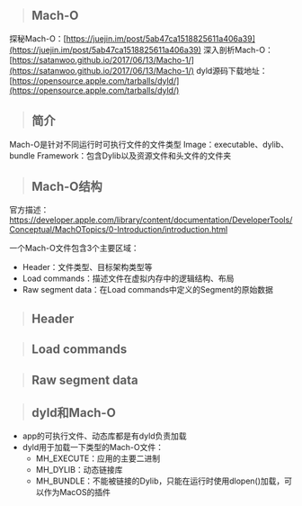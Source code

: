 > ## Mach-O

探秘Mach-O：[https://juejin.im/post/5ab47ca1518825611a406a39](https://juejin.im/post/5ab47ca1518825611a406a39)
深入剖析Mach-O：[https://satanwoo.github.io/2017/06/13/Macho-1/](https://satanwoo.github.io/2017/06/13/Macho-1/)
dyld源码下载地址：[https://opensource.apple.com/tarballs/dyld/](https://opensource.apple.com/tarballs/dyld/)

> ## 简介

Mach-O是针对不同运行时可执行文件的文件类型
Image：executable、dylib、bundle
Framework：包含Dylib以及资源文件和头文件的文件夹

> ## Mach-O结构

官方描述：https://developer.apple.com/library/content/documentation/DeveloperTools/Conceptual/MachOTopics/0-Introduction/introduction.html

一个Mach-O文件包含3个主要区域：
- Header：文件类型、目标架构类型等
- Load commands：描述文件在虚拟内存中的逻辑结构、布局
- Raw segment data：在Load commands中定义的Segment的原始数据

> ## Header

> ## Load commands

> ## Raw segment data

> ## dyld和Mach-O

- app的可执行文件、动态库都是有dyld负责加载
- dyld用于加载一下类型的Mach-O文件：
    - MH_EXECUTE：应用的主要二进制
    - MH_DYLIB：动态链接库
    - MH_BUNDLE：不能被链接的Dylib，只能在运行时使用dlopen\(\)加载，可以作为MacOS的插件







